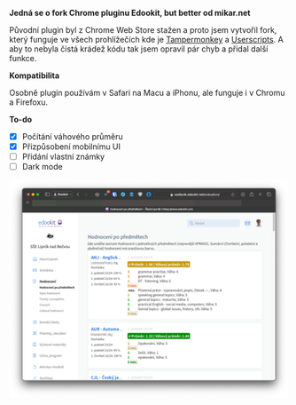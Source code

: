 **Jedná se o fork Chrome pluginu Edookit, but better od mikar.net**

Původní plugin byl z Chrome Web Store stažen a proto jsem vytvořil fork, který funguje ve všech prohlížečích kde je [Tampermonkey](https://www.tampermonkey.net) a [Userscripts](https://apps.apple.com/us/app/userscripts/id1463298887). A aby to nebyla čistá krádež kódu tak jsem opravil pár chyb a přidal další funkce.

**Kompatibilita**

Osobně plugin používám v Safari na Macu a iPhonu, ale funguje i v Chromu a Firefoxu.

**To-do**

 - [x] Počítání váhového průměru
 - [x] Přizpůsobení mobilnímu UI
 - [ ] Přidání vlastní známky
 - [ ] Dark mode

<img src="imagePrew.PNG" width="700">
